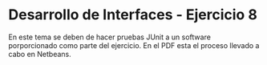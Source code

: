# Desarrollo de Interfaces - Ejercicio 8

En este tema se deben de hacer pruebas JUnit a un software porporcionado como parte del ejercicio.
En el PDF esta el proceso llevado a cabo en Netbeans.